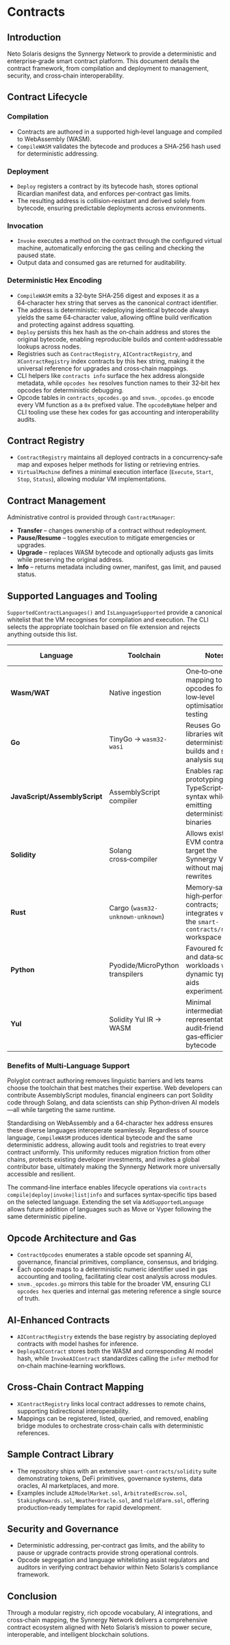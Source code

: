 # Contracts

## Introduction
Neto Solaris designs the Synnergy Network to provide a deterministic and enterprise‑grade smart contract platform. This document details the contract framework, from compilation and deployment to management, security, and cross‑chain interoperability.

## Contract Lifecycle
### Compilation
- Contracts are authored in a supported high‑level language and compiled to WebAssembly (WASM).
- `CompileWASM` validates the bytecode and produces a SHA‑256 hash used for deterministic addressing.

### Deployment
- `Deploy` registers a contract by its bytecode hash, stores optional Ricardian manifest data, and enforces per‑contract gas limits.
- The resulting address is collision‑resistant and derived solely from bytecode, ensuring predictable deployments across environments.

### Invocation
- `Invoke` executes a method on the contract through the configured virtual machine, automatically enforcing the gas ceiling and checking the paused state.
- Output data and consumed gas are returned for auditability.

### Deterministic Hex Encoding
- `CompileWASM` emits a 32‑byte SHA‑256 digest and exposes it as a 64‑character hex string that serves as the canonical contract identifier.
- The address is deterministic: redeploying identical bytecode always yields the same 64‑character value, allowing offline build verification and protecting against address squatting.
- `Deploy` persists this hex hash as the on‑chain address and stores the original bytecode, enabling reproducible builds and content‑addressable lookups across nodes.
- Registries such as `ContractRegistry`, `AIContractRegistry`, and `XContractRegistry` index contracts by this hex string, making it the universal reference for upgrades and cross‑chain mappings.
- CLI helpers like `contracts info` surface the hex address alongside metadata, while `opcodes hex` resolves function names to their 32‑bit hex opcodes for deterministic debugging.
- Opcode tables in `contracts_opcodes.go` and `snvm._opcodes.go` encode every VM function as a `0x` prefixed value. The `opcodeByName` helper and CLI tooling use these hex codes for gas accounting and interoperability audits.

## Contract Registry
- `ContractRegistry` maintains all deployed contracts in a concurrency‑safe map and exposes helper methods for listing or retrieving entries.
- `VirtualMachine` defines a minimal execution interface (`Execute`, `Start`, `Stop`, `Status`), allowing modular VM implementations.

## Contract Management
Administrative control is provided through `ContractManager`:
- **Transfer** – changes ownership of a contract without redeployment.
- **Pause/Resume** – toggles execution to mitigate emergencies or upgrades.
- **Upgrade** – replaces WASM bytecode and optionally adjusts gas limits while preserving the original address.
- **Info** – returns metadata including owner, manifest, gas limit, and paused status.

## Supported Languages and Tooling
`SupportedContractLanguages()` and `IsLanguageSupported` provide a canonical whitelist that the VM recognises for compilation and execution. The CLI selects the appropriate toolchain based on file extension and rejects anything outside this list.

| Language | Toolchain | Notes | Repository Examples |
| --- | --- | --- | --- |
| **Wasm/WAT** | Native ingestion | One‑to‑one mapping to opcodes for low‑level optimisation and testing | Pre‑compiled `.wasm` templates under `smart-contracts/` |
| **Go** | TinyGo → `wasm32-wasi` | Reuses Go libraries with deterministic builds and static analysis support | Example modules compiled into `.wasm` artifacts |
| **JavaScript/AssemblyScript** | AssemblyScript compiler | Enables rapid prototyping with TypeScript‑like syntax while emitting deterministic binaries | N/A (compiled outputs only) |
| **Solidity** | Solang cross‑compiler | Allows existing EVM contracts to target the Synnergy VM without major rewrites | Source library in `smart-contracts/solidity/` |
| **Rust** | Cargo (`wasm32-unknown-unknown`) | Memory‑safe, high‑performance contracts; integrates with the `smart-contracts/rust` workspace | `smart-contracts/rust/` |
| **Python** | Pyodide/MicroPython transpilers | Favoured for AI and data‑science workloads where dynamic typing aids experimentation | Compiled WASM examples such as `ai_model_market.wasm` |
| **Yul** | Solidity Yul IR → WASM | Minimal intermediate representation for audit‑friendly, gas‑efficient bytecode | Used for specialised low‑level modules |

### Benefits of Multi‑Language Support

Polyglot contract authoring removes linguistic barriers and lets teams choose the toolchain that best matches their expertise. Web developers can contribute AssemblyScript modules, financial engineers can port Solidity code through Solang, and data scientists can ship Python‑driven AI models—all while targeting the same runtime.

Standardising on WebAssembly and a 64‑character hex address ensures these diverse languages interoperate seamlessly. Regardless of source language, `CompileWASM` produces identical bytecode and the same deterministic address, allowing audit tools and registries to treat every contract uniformly. This uniformity reduces migration friction from other chains, protects existing developer investments, and invites a global contributor base, ultimately making the Synnergy Network more universally accessible and resilient.

The command‑line interface enables lifecycle operations via `contracts compile|deploy|invoke|list|info` and surfaces syntax‑specific tips based on the selected language. Extending the set via `AddSupportedLanguage` allows future addition of languages such as Move or Vyper following the same deterministic pipeline.

## Opcode Architecture and Gas
- `ContractOpcodes` enumerates a stable opcode set spanning AI, governance, financial primitives, compliance, consensus, and bridging.
- Each opcode maps to a deterministic numeric identifier used in gas accounting and tooling, facilitating clear cost analysis across modules.
- `snvm._opcodes.go` mirrors this table for the broader VM, ensuring CLI `opcodes hex` queries and internal gas metering reference a single source of truth.

## AI‑Enhanced Contracts
- `AIContractRegistry` extends the base registry by associating deployed contracts with model hashes for inference.
- `DeployAIContract` stores both the WASM and corresponding AI model hash, while `InvokeAIContract` standardizes calling the `infer` method for on‑chain machine‑learning workflows.

## Cross‑Chain Contract Mapping
- `XContractRegistry` links local contract addresses to remote chains, supporting bidirectional interoperability.
- Mappings can be registered, listed, queried, and removed, enabling bridge modules to orchestrate cross‑chain calls with deterministic references.

## Sample Contract Library
- The repository ships with an extensive `smart-contracts/solidity` suite demonstrating tokens, DeFi primitives, governance systems, data oracles, AI marketplaces, and more.
- Examples include `AIModelMarket.sol`, `ArbitratedEscrow.sol`, `StakingRewards.sol`, `WeatherOracle.sol`, and `YieldFarm.sol`, offering production‑ready templates for rapid development.

## Security and Governance
- Deterministic addressing, per‑contract gas limits, and the ability to pause or upgrade contracts provide strong operational controls.
- Opcode segregation and language whitelisting assist regulators and auditors in verifying contract behavior within Neto Solaris’s compliance framework.

## Conclusion
Through a modular registry, rich opcode vocabulary, AI integrations, and cross‑chain mapping, the Synnergy Network delivers a comprehensive contract ecosystem aligned with Neto Solaris’s mission to power secure, interoperable, and intelligent blockchain solutions.
